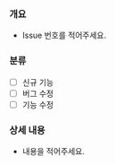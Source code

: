 ### 개요

- Issue 번호를 적어주세요.
 
### 분류

 - [ ] 신규 기능
 - [ ] 버그 수정
 - [ ] 기능 수정

### 상세 내용

  - 내용을 적어주세요.